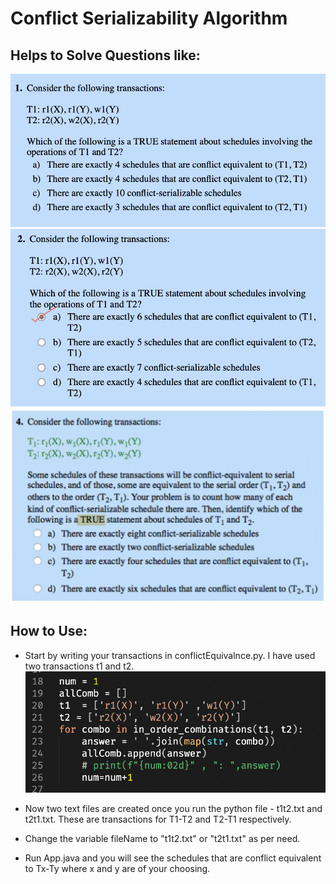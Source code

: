 # Conflict Serializability Algorithm
 
## Helps to Solve Questions like: 

![Alt text](./images/Question1.png "Question 1")
![Alt text](./images/Question2.png "Question 2")
![Alt text](./images/Question3.png "Question 3")
  
## How to Use:

- Start by writing your transactions in conflictEquivalnce.py. I have used two transactions t1 and t2. 
![Alt text](./images/pythonCode.png "Step 1")

- Now two text files are created once you run the python file - t1t2.txt and t2t1.txt. These are transactions for T1-T2 and T2-T1 respectively. 

- Change the variable fileName to "t1t2.txt" or "t2t1.txt" as per need. 

- Run App.java and you will see the schedules that are conflict equivalent to Tx-Ty where x and y are of your choosing. 
